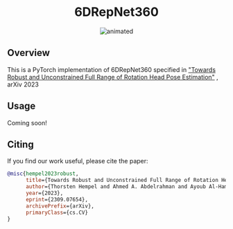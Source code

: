 
# <div align="center"> **6DRepNet360** </div>

<p align="center">
  <img src="https://github.com/thohemp/archive/blob/main/6drepnet360.gif" alt="animated" />
</p>

## Overview

This is a PyTorch implementation of 6DRepNet360 specified in 
["Towards Robust and Unconstrained Full Range of Rotation Head Pose Estimation"](https://arxiv.org/abs/2309.07654) 
, arXiv 2023

## Usage

Coming soon!

## **Citing**

If you find our work useful, please cite the paper:

```BibTeX
@misc{hempel2023robust,
      title={Towards Robust and Unconstrained Full Range of Rotation Head Pose Estimation}, 
      author={Thorsten Hempel and Ahmed A. Abdelrahman and Ayoub Al-Hamadi},
      year={2023},
      eprint={2309.07654},
      archivePrefix={arXiv},
      primaryClass={cs.CV}
}
```

